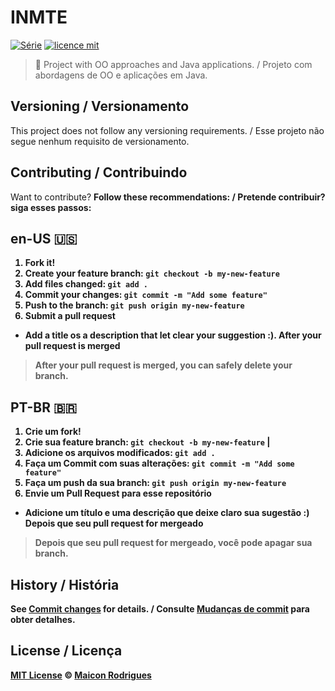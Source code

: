 

# INMTE
[![Série](https://img.shields.io/badge/Maiconrq-INMTE-orange)](https://github.com/Maiconrq/INMTE)
[![licence mit](https://img.shields.io/badge/licence-MIT-blue.svg)](https://github.com/afonsopacifer/open-source-boilerplate/blob/master/LICENSE.md)
> :rocket: Project with OO approaches and Java applications. / Projeto com abordagens de OO e aplicações em Java.

## Versioning / Versionamento
This project does not follow any versioning requirements.  /  Esse projeto não segue nenhum requisito de versionamento.

## Contributing / Contribuindo

Want to contribute? <b>Follow these recommendations:<b/>  /  Pretende contribuir? <b>siga esses passos:<b/>

## en-US 🇺🇸
1. Fork it!
2. Create your feature branch: `git checkout -b my-new-feature`
3. Add files changed:  `git add .`
4. Commit your changes: `git commit -m "Add some feature"`
5. Push to the branch: `git push origin my-new-feature`
6. Submit a pull request
- Add a title os a description that let clear your suggestion :).
**After your pull request is merged** 
> After your pull request is merged, you can safely delete your branch.

## PT-BR 🇧🇷
1. Crie um fork!
2. Crie sua feature branch: `git checkout -b my-new-feature` | 
3. Adicione os arquivos modificados:  `git add .`
4. Faça um Commit com suas alterações: `git commit -m "Add some feature"`
5. Faça um push da sua branch: `git push origin my-new-feature` 
6. Envie um Pull Request para esse repositório
- Adicione um título e uma descrição que deixe claro sua sugestão :)
**Depois que seu pull request for mergeado**
> Depois que seu pull request for mergeado, você pode apagar sua branch. 

## History / História
See [Commit changes](https://github.com/Maiconrq/INMTE/commits/main) for details. / Consulte [Mudanças de commit](https://github.com/Maiconrq/INMTE/commits/main) para obter detalhes.
## License / Licença
[MIT License](https://github.com/Maiconrq/INMTE/blob/main/LICENSE) © [Maicon Rodrigues](https://github.com/Maiconrq)
